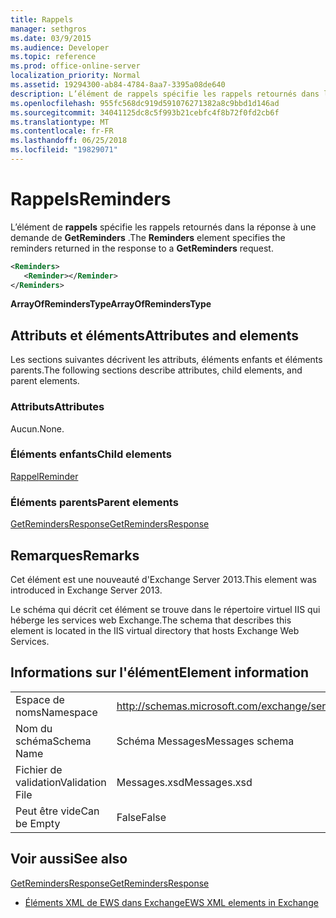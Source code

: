 ```yaml
---
title: Rappels
manager: sethgros
ms.date: 03/9/2015
ms.audience: Developer
ms.topic: reference
ms.prod: office-online-server
localization_priority: Normal
ms.assetid: 19294300-ab84-4784-8aa7-3395a08de640
description: L’élément de rappels spécifie les rappels retournés dans la réponse à une demande de GetReminders.
ms.openlocfilehash: 955fc568dc919d591076271382a8c9bbd1d146ad
ms.sourcegitcommit: 34041125dc8c5f993b21cebfc4f8b72f0fd2cb6f
ms.translationtype: MT
ms.contentlocale: fr-FR
ms.lasthandoff: 06/25/2018
ms.locfileid: "19829071"
---
```

# <a name="reminders"></a><span data-ttu-id="a18a9-103">Rappels</span><span class="sxs-lookup"><span data-stu-id="a18a9-103">Reminders</span></span>

<span data-ttu-id="a18a9-104">L’élément de **rappels** spécifie les rappels retournés dans la réponse à une demande de **GetReminders** .</span><span class="sxs-lookup"><span data-stu-id="a18a9-104">The **Reminders** element specifies the reminders returned in the response to a **GetReminders** request.</span></span> 
  
```XML
<Reminders>
   <Reminder></Reminder>
</Reminders>
```

 <span data-ttu-id="a18a9-105">**ArrayOfRemindersType**</span><span class="sxs-lookup"><span data-stu-id="a18a9-105">**ArrayOfRemindersType**</span></span>
## <a name="attributes-and-elements"></a><span data-ttu-id="a18a9-106">Attributs et éléments</span><span class="sxs-lookup"><span data-stu-id="a18a9-106">Attributes and elements</span></span>

<span data-ttu-id="a18a9-107">Les sections suivantes décrivent les attributs, éléments enfants et éléments parents.</span><span class="sxs-lookup"><span data-stu-id="a18a9-107">The following sections describe attributes, child elements, and parent elements.</span></span>
  
### <a name="attributes"></a><span data-ttu-id="a18a9-108">Attributs</span><span class="sxs-lookup"><span data-stu-id="a18a9-108">Attributes</span></span>

<span data-ttu-id="a18a9-109">Aucun.</span><span class="sxs-lookup"><span data-stu-id="a18a9-109">None.</span></span>
  
### <a name="child-elements"></a><span data-ttu-id="a18a9-110">Éléments enfants</span><span class="sxs-lookup"><span data-stu-id="a18a9-110">Child elements</span></span>

[<span data-ttu-id="a18a9-111">Rappel</span><span class="sxs-lookup"><span data-stu-id="a18a9-111">Reminder</span></span>](reminder.md)
  
### <a name="parent-elements"></a><span data-ttu-id="a18a9-112">Éléments parents</span><span class="sxs-lookup"><span data-stu-id="a18a9-112">Parent elements</span></span>

[<span data-ttu-id="a18a9-113">GetRemindersResponse</span><span class="sxs-lookup"><span data-stu-id="a18a9-113">GetRemindersResponse</span></span>](getremindersresponse.md)
  
## <a name="remarks"></a><span data-ttu-id="a18a9-114">Remarques</span><span class="sxs-lookup"><span data-stu-id="a18a9-114">Remarks</span></span>

<span data-ttu-id="a18a9-115">Cet élément est une nouveauté d'Exchange Server 2013.</span><span class="sxs-lookup"><span data-stu-id="a18a9-115">This element was introduced in Exchange Server 2013.</span></span>
  
<span data-ttu-id="a18a9-116">Le schéma qui décrit cet élément se trouve dans le répertoire virtuel IIS qui héberge les services web Exchange.</span><span class="sxs-lookup"><span data-stu-id="a18a9-116">The schema that describes this element is located in the IIS virtual directory that hosts Exchange Web Services.</span></span>
  
## <a name="element-information"></a><span data-ttu-id="a18a9-117">Informations sur l'élément</span><span class="sxs-lookup"><span data-stu-id="a18a9-117">Element information</span></span>

|||
|:-----|:-----|
|<span data-ttu-id="a18a9-118">Espace de noms</span><span class="sxs-lookup"><span data-stu-id="a18a9-118">Namespace</span></span>  <br/> |http://schemas.microsoft.com/exchange/services/2006/messages  <br/> |
|<span data-ttu-id="a18a9-119">Nom du schéma</span><span class="sxs-lookup"><span data-stu-id="a18a9-119">Schema Name</span></span>  <br/> |<span data-ttu-id="a18a9-120">Schéma Messages</span><span class="sxs-lookup"><span data-stu-id="a18a9-120">Messages schema</span></span>  <br/> |
|<span data-ttu-id="a18a9-121">Fichier de validation</span><span class="sxs-lookup"><span data-stu-id="a18a9-121">Validation File</span></span>  <br/> |<span data-ttu-id="a18a9-122">Messages.xsd</span><span class="sxs-lookup"><span data-stu-id="a18a9-122">Messages.xsd</span></span>  <br/> |
|<span data-ttu-id="a18a9-123">Peut être vide</span><span class="sxs-lookup"><span data-stu-id="a18a9-123">Can be Empty</span></span>  <br/> |<span data-ttu-id="a18a9-124">False</span><span class="sxs-lookup"><span data-stu-id="a18a9-124">False</span></span>  <br/> |
   
## <a name="see-also"></a><span data-ttu-id="a18a9-125">Voir aussi</span><span class="sxs-lookup"><span data-stu-id="a18a9-125">See also</span></span>



[<span data-ttu-id="a18a9-126">GetRemindersResponse</span><span class="sxs-lookup"><span data-stu-id="a18a9-126">GetRemindersResponse</span></span>](getremindersresponse.md)


- [<span data-ttu-id="a18a9-127">Éléments XML de EWS dans Exchange</span><span class="sxs-lookup"><span data-stu-id="a18a9-127">EWS XML elements in Exchange</span></span>](ews-xml-elements-in-exchange.md)

